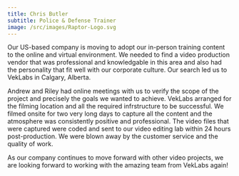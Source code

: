 ```yaml
---
title: Chris Butler
subtitle: Police & Defense Trainer
image: /src/images/Raptor-Logo.svg
---
```


Our US-based company is moving to adopt our in-person training content to the online and virtual environment. We needed to find a video production vendor that was professional and knowledgable in this area and also had the personality that fit well with our corporate culture. Our search led us to VekLabs in Calgary, Alberta.

Andrew and Riley had online meetings with us to verify the scope of the project and precisely the goals we wanted to achieve. VekLabs arranged for the filming location and all the required infrstructure to be successful. We filmed onsite for two very long days to capture all the content and the atmosphere was consistently positive and professional. The video files that were captured were coded and sent to our video editing lab within 24 hours post-production. We were blown away by the customer service and the quality of work.

As our company continues to move forward with other video projects, we are looking forward to working with the amazing team from VekLabs again!
